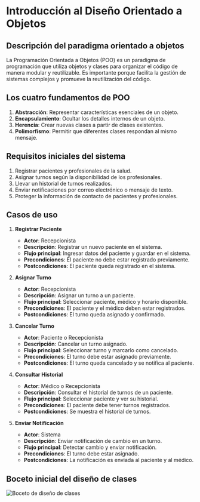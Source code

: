 # Introducción al Diseño Orientado a Objetos

## Descripción del paradigma orientado a objetos

La Programación Orientada a Objetos (POO) es un paradigma de programación que utiliza objetos y clases para organizar el código de manera modular y reutilizable. Es importante porque facilita la gestión de sistemas complejos y promueve la reutilización del código.

## Los cuatro fundamentos de POO

1. **Abstracción**: Representar características esenciales de un objeto.
2. **Encapsulamiento**: Ocultar los detalles internos de un objeto.
3. **Herencia**: Crear nuevas clases a partir de clases existentes.
4. **Polimorfismo**: Permitir que diferentes clases respondan al mismo mensaje.

## Requisitos iniciales del sistema

1. Registrar pacientes y profesionales de la salud.
2. Asignar turnos según la disponibilidad de los profesionales.
3. Llevar un historial de turnos realizados.
4. Enviar notificaciones por correo electrónico o mensaje de texto.
5. Proteger la información de contacto de pacientes y profesionales.

## Casos de uso

1. **Registrar Paciente**
   - **Actor**: Recepcionista
   - **Descripción**: Registrar un nuevo paciente en el sistema.
   - **Flujo principal**: Ingresar datos del paciente y guardar en el sistema.
   - **Precondiciones**: El paciente no debe estar registrado previamente.
   - **Postcondiciones**: El paciente queda registrado en el sistema.

2. **Asignar Turno**
   - **Actor**: Recepcionista
   - **Descripción**: Asignar un turno a un paciente.
   - **Flujo principal**: Seleccionar paciente, médico y horario disponible.
   - **Precondiciones**: El paciente y el médico deben estar registrados.
   - **Postcondiciones**: El turno queda asignado y confirmado.

3. **Cancelar Turno**
   - **Actor**: Paciente o Recepcionista
   - **Descripción**: Cancelar un turno asignado.
   - **Flujo principal**: Seleccionar turno y marcarlo como cancelado.
   - **Precondiciones**: El turno debe estar asignado previamente.
   - **Postcondiciones**: El turno queda cancelado y se notifica al paciente.

4. **Consultar Historial**
   - **Actor**: Médico o Recepcionista
   - **Descripción**: Consultar el historial de turnos de un paciente.
   - **Flujo principal**: Seleccionar paciente y ver su historial.
   - **Precondiciones**: El paciente debe tener turnos registrados.
   - **Postcondiciones**: Se muestra el historial de turnos.

5. **Enviar Notificación**
   - **Actor**: Sistema
   - **Descripción**: Enviar notificación de cambio en un turno.
   - **Flujo principal**: Detectar cambio y enviar notificación.
   - **Precondiciones**: El turno debe estar asignado.
   - **Postcondiciones**: La notificación es enviada al paciente y al médico.

## Boceto inicial del diseño de clases

![Boceto de diseño de clases](enlace_a_la_imagen)